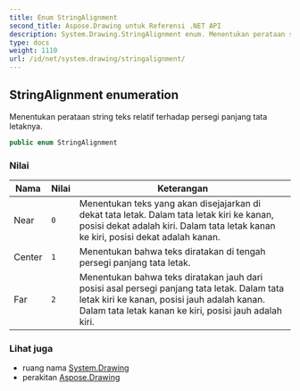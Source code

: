 ```yaml
---
title: Enum StringAlignment
second_title: Aspose.Drawing untuk Referensi .NET API
description: System.Drawing.StringAlignment enum. Menentukan perataan string teks relatif terhadap persegi panjang tata letaknya.
type: docs
weight: 1110
url: /id/net/system.drawing/stringalignment/
---
```

## StringAlignment enumeration

Menentukan perataan string teks relatif terhadap persegi panjang tata letaknya.

```csharp
public enum StringAlignment
```

### Nilai

| Nama | Nilai | Keterangan |
| --- | --- | --- |
| Near | `0` | Menentukan teks yang akan disejajarkan di dekat tata letak. Dalam tata letak kiri ke kanan, posisi dekat adalah kiri. Dalam tata letak kanan ke kiri, posisi dekat adalah kanan. |
| Center | `1` | Menentukan bahwa teks diratakan di tengah persegi panjang tata letak. |
| Far | `2` | Menentukan bahwa teks diratakan jauh dari posisi asal persegi panjang tata letak. Dalam tata letak kiri ke kanan, posisi jauh adalah kanan. Dalam tata letak kanan ke kiri, posisi jauh adalah kiri. |

### Lihat juga

* ruang nama [System.Drawing](../../system.drawing/)
* perakitan [Aspose.Drawing](../../)


